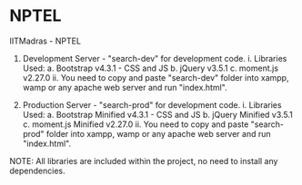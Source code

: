 # NPTEL
IITMadras - NPTEL

1. Development Server - "search-dev" for development code.
	i. Libraries Used:
		a. Bootstrap v4.3.1 - CSS and JS
		b. jQuery v3.5.1
		c. moment.js v2.27.0
	ii. You need to copy and paste "search-dev" folder into xampp, wamp or any apache web server and run "index.html".


2. Production Server - "search-prod" for development code.
	i. Libraries Used:
		a. Bootstrap Minified v4.3.1 - CSS and JS
		b. jQuery Minified v3.5.1
		c. moment.js Minified v2.27.0
	ii. You need to copy and paste "search-prod" folder into xampp, wamp or any apache web server and run "index.html".
		
NOTE: All libraries are included within the project, no need to install any dependencies.